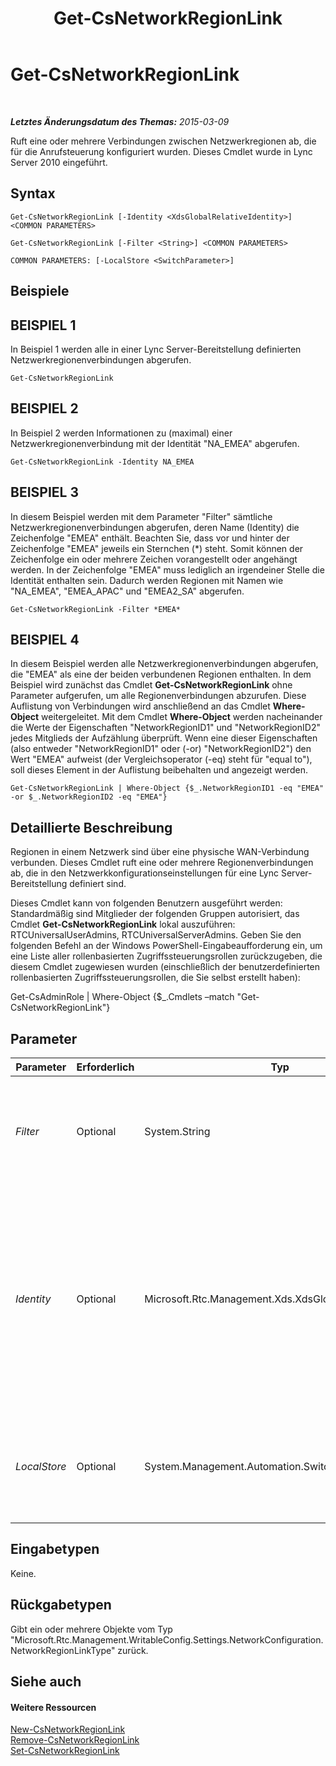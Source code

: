 ﻿---
title: Get-CsNetworkRegionLink
TOCTitle: Get-CsNetworkRegionLink
ms:assetid: dc5cb988-13e2-4af4-8b36-0aaa58ebf1c5
ms:mtpsurl: https://technet.microsoft.com/de-de/library/Gg398972(v=OCS.15)
ms:contentKeyID: 49295619
ms.date: 05/19/2016
mtps_version: v=OCS.15
ms.translationtype: HT
---

# Get-CsNetworkRegionLink

 

_**Letztes Änderungsdatum des Themas:** 2015-03-09_

Ruft eine oder mehrere Verbindungen zwischen Netzwerkregionen ab, die für die Anrufsteuerung konfiguriert wurden. Dieses Cmdlet wurde in Lync Server 2010 eingeführt.

## Syntax

    Get-CsNetworkRegionLink [-Identity <XdsGlobalRelativeIdentity>] <COMMON PARAMETERS>

    Get-CsNetworkRegionLink [-Filter <String>] <COMMON PARAMETERS>

    COMMON PARAMETERS: [-LocalStore <SwitchParameter>]

## Beispiele

## BEISPIEL 1

In Beispiel 1 werden alle in einer Lync Server-Bereitstellung definierten Netzwerkregionenverbindungen abgerufen.

    Get-CsNetworkRegionLink

## BEISPIEL 2

In Beispiel 2 werden Informationen zu (maximal) einer Netzwerkregionenverbindung mit der Identität "NA\_EMEA" abgerufen.

    Get-CsNetworkRegionLink -Identity NA_EMEA

## BEISPIEL 3

In diesem Beispiel werden mit dem Parameter "Filter" sämtliche Netzwerkregionenverbindungen abgerufen, deren Name (Identity) die Zeichenfolge "EMEA" enthält. Beachten Sie, dass vor und hinter der Zeichenfolge "EMEA" jeweils ein Sternchen (\*) steht. Somit können der Zeichenfolge ein oder mehrere Zeichen vorangestellt oder angehängt werden. In der Zeichenfolge "EMEA" muss lediglich an irgendeiner Stelle die Identität enthalten sein. Dadurch werden Regionen mit Namen wie "NA\_EMEA", "EMEA\_APAC" und "EMEA2\_SA" abgerufen.

    Get-CsNetworkRegionLink -Filter *EMEA*

## BEISPIEL 4

In diesem Beispiel werden alle Netzwerkregionenverbindungen abgerufen, die "EMEA" als eine der beiden verbundenen Regionen enthalten. In dem Beispiel wird zunächst das Cmdlet **Get-CsNetworkRegionLink** ohne Parameter aufgerufen, um alle Regionenverbindungen abzurufen. Diese Auflistung von Verbindungen wird anschließend an das Cmdlet **Where-Object** weitergeleitet. Mit dem Cmdlet **Where-Object** werden nacheinander die Werte der Eigenschaften "NetworkRegionID1" und "NetworkRegionID2" jedes Mitglieds der Aufzählung überprüft. Wenn eine dieser Eigenschaften (also entweder "NetworkRegionID1" oder (-or) "NetworkRegionID2") den Wert "EMEA" aufweist (der Vergleichsoperator (-eq) steht für "equal to"), soll dieses Element in der Auflistung beibehalten und angezeigt werden.

    Get-CsNetworkRegionLink | Where-Object {$_.NetworkRegionID1 -eq "EMEA" -or $_.NetworkRegionID2 -eq "EMEA"}

## Detaillierte Beschreibung

Regionen in einem Netzwerk sind über eine physische WAN-Verbindung verbunden. Dieses Cmdlet ruft eine oder mehrere Regionenverbindungen ab, die in den Netzwerkkonfigurationseinstellungen für eine Lync Server-Bereitstellung definiert sind.

Dieses Cmdlet kann von folgenden Benutzern ausgeführt werden: Standardmäßig sind Mitglieder der folgenden Gruppen autorisiert, das Cmdlet **Get-CsNetworkRegionLink** lokal auszuführen: RTCUniversalUserAdmins, RTCUniversalServerAdmins. Geben Sie den folgenden Befehl an der Windows PowerShell-Eingabeaufforderung ein, um eine Liste aller rollenbasierten Zugriffssteuerungsrollen zurückzugeben, die diesem Cmdlet zugewiesen wurden (einschließlich der benutzerdefinierten rollenbasierten Zugriffssteuerungsrollen, die Sie selbst erstellt haben):

Get-CsAdminRole | Where-Object {$\_.Cmdlets –match "Get-CsNetworkRegionLink"}

## Parameter


<table>
<colgroup>
<col style="width: 25%" />
<col style="width: 25%" />
<col style="width: 25%" />
<col style="width: 25%" />
</colgroup>
<thead>
<tr class="header">
<th>Parameter</th>
<th>Erforderlich</th>
<th>Typ</th>
<th>Beschreibung</th>
</tr>
</thead>
<tbody>
<tr class="odd">
<td><p><em>Filter</em></p></td>
<td><p>Optional</p></td>
<td><p>System.String</p></td>
<td><p>Nimmt eine Platzhalterzeichenfolge zum Abrufen von Netzwerkverbindungen an, deren Identitätswert mit der Platzhalterzeichenfolge übereinstimmt.</p></td>
</tr>
<tr class="even">
<td><p><em>Identity</em></p></td>
<td><p>Optional</p></td>
<td><p>Microsoft.Rtc.Management.Xds.XdsGlobalRelativeIdentity</p></td>
<td><p>Eine eindeutige ID der Netzwerkregionenverbindung, die abgerufen werden soll. Netzwerkregionenverbindungen werden ausschließlich global erstellt, sodass mit dieser ID kein Gültigkeitsbereich festgelegt werden muss. Stattdessen ist eine Zeichenfolge enthalten, die den eindeutigen Namen zur Identifizierung dieser Verbindung darstellt. (Beachten Sie, dass dieser Wert mit &quot;NetworkRegionLinkID&quot; identisch ist.)</p></td>
</tr>
<tr class="odd">
<td><p><em>LocalStore</em></p></td>
<td><p>Optional</p></td>
<td><p>System.Management.Automation.SwitchParameter</p></td>
<td><p>Ruft die Informationen zu Netzwerkregionenverbindungen aus dem lokalen Replikat des zentralen Verwaltungsspeichers ab, statt die Daten aus dem zentralen Verwaltungsspeicher selbst abzurufen.</p></td>
</tr>
</tbody>
</table>


## Eingabetypen

Keine.

## Rückgabetypen

Gibt ein oder mehrere Objekte vom Typ "Microsoft.Rtc.Management.WritableConfig.Settings.NetworkConfiguration.NetworkRegionLinkType" zurück.

## Siehe auch

#### Weitere Ressourcen

[New-CsNetworkRegionLink](new-csnetworkregionlink.md)  
[Remove-CsNetworkRegionLink](remove-csnetworkregionlink.md)  
[Set-CsNetworkRegionLink](set-csnetworkregionlink.md)

